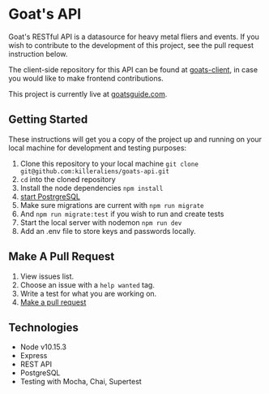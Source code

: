 # Goat's API

Goat's RESTful API is a datasource for heavy metal fliers and events. If you wish to contribute to the development of this project, see the pull request instruction below.

The client-side repository for this API can be found at [goats-client](https://github.com/killeraliens/goats-client), in case you would like to make frontend contributions.

This project is currently live at [goatsguide.com](https://goatsguide.com).


## Getting Started

These instructions will get you a copy of the project up and running on your local machine for development and testing purposes:

1. Clone this repository to your local machine `git clone git@github.com:killeraliens/goats-api.git`
2. `cd` into the cloned repository
4. Install the node dependencies `npm install`
5. [start PostrgreSQL](https://www.robinwieruch.de/postgres-sql-macos-setup)
6. Make sure migrations are current with `npm run migrate`
8. And `npm run migrate:test` if you wish to run and create tests
7. Start the local server with nodemon `npm run dev`
8. Add an .env file to store keys and passwords locally.

## Make A Pull Request

1. View issues list.
2. Choose an issue with a `help wanted` tag.
3. Write a test for what you are working on.
4. [Make a pull request](https://help.github.com/en/github/collaborating-with-issues-and-pull-requests/creating-a-pull-request)

## Technologies
- Node v10.15.3
- Express
- REST API
- PostgreSQL
- Testing with Mocha, Chai, Supertest
